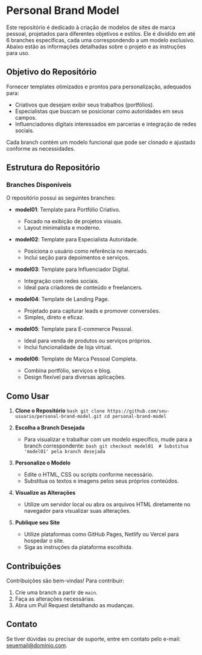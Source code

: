 # Personal Brand Model

Este repositório é dedicado à criação de modelos de sites de marca pessoal, projetados para diferentes objetivos e estilos. Ele é dividido em até 6 branches específicas, cada uma correspondendo a um modelo exclusivo. Abaixo estão as informações detalhadas sobre o projeto e as instruções para uso.

## Objetivo do Repositório

Fornecer templates otimizados e prontos para personalização, adequados para:

- Criativos que desejam exibir seus trabalhos (portfólios).
- Especialistas que buscam se posicionar como autoridades em seus campos.
- Influenciadores digitais interessados em parcerias e integração de redes sociais.

Cada branch contém um modelo funcional que pode ser clonado e ajustado conforme as necessidades.

## Estrutura do Repositório

### Branches Disponíveis

O repositório possui as seguintes branches:

- **model01**: Template para Portfólio Criativo.
  - Focado na exibição de projetos visuais.
  - Layout minimalista e moderno.

- **model02**: Template para Especialista Autoridade.
  - Posiciona o usuário como referência no mercado.
  - Inclui seção para depoimentos e serviços.

- **model03**: Template para Influenciador Digital.
  - Integração com redes sociais.
  - Ideal para criadores de conteúdo e freelancers.

- **model04**: Template de Landing Page.
  - Projetado para capturar leads e promover conversões.
  - Simples, direto e eficaz.

- **model05**: Template para E-commerce Pessoal.
  - Ideal para venda de produtos ou serviços próprios.
  - Inclui funcionalidade de loja virtual.

- **model06**: Template de Marca Pessoal Completa.
  - Combina portfólio, serviços e blog.
  - Design flexível para diversas aplicações.

## Como Usar

1. **Clone o Repositório**   ```bash
   git clone https://github.com/seu-usuario/personal-brand-model.git
   cd personal-brand-model   ```

2. **Escolha a Branch Desejada**
   - Para visualizar e trabalhar com um modelo específico, mude para a branch correspondente:     ```bash
     git checkout model01  # Substitua 'model01' pela branch desejada     ```

3. **Personalize o Modelo**
   - Edite o HTML, CSS ou scripts conforme necessário.
   - Substitua os textos e imagens pelos seus próprios conteúdos.

4. **Visualize as Alterações**
   - Utilize um servidor local ou abra os arquivos HTML diretamente no navegador para visualizar suas alterações.

5. **Publique seu Site**
   - Utilize plataformas como GitHub Pages, Netlify ou Vercel para hospedar o site.
   - Siga as instruções da plataforma escolhida.

## Contribuições

Contribuições são bem-vindas! Para contribuir:

1. Crie uma branch a partir de `main`.
2. Faça as alterações necessárias.
3. Abra um Pull Request detalhando as mudanças.

## Contato

Se tiver dúvidas ou precisar de suporte, entre em contato pelo e-mail: seuemail@dominio.com.

